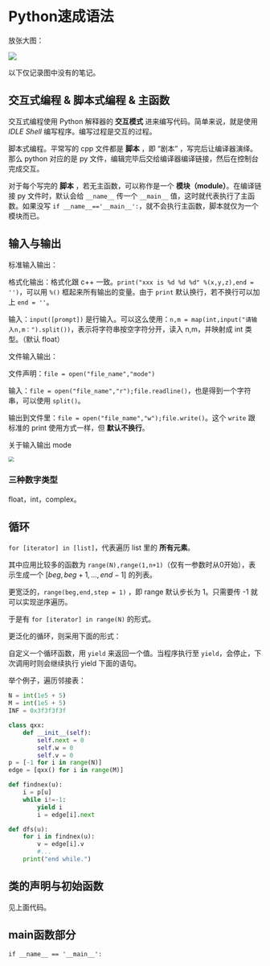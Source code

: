 # Python速成语法

放张大图：

![](https://raw.githubusercontent.com/Falicitas/Image-Hosting/main/python%E8%AF%AD%E6%B3%95%E7%AE%80%E5%9B%BE.png)

以下仅记录图中没有的笔记。

## 交互式编程 & 脚本式编程 & 主函数

交互式编程使用 Python 解释器的 **交互模式** 进来编写代码。简单来说，就是使用 *IDLE Shell* 编写程序。编写过程是交互的过程。

脚本式编程。平常写的 cpp 文件都是 **脚本** ，即 “剧本” ，写完后让编译器演绎。那么 python 对应的是 py 文件，编辑完毕后交给编译器编译链接，然后在控制台完成交互。

对于每个写完的 **脚本** ，若无主函数，可以称作是一个 **模块（module）**。在编译链接 py 文件时，默认会给 `__name__` 传一个 `__main__` 值，这时就代表执行了主函数。如果没写 `if __name__=='__main__':`，就不会执行主函数，脚本就仅为一个模块而已。

## 输入与输出

标准输入输出：

格式化输出：格式化跟 c++ 一致。`print("xxx is %d %d %d" %(x,y,z),end = '')`，可以用 `%()` 框起来所有输出的变量。由于 `print` 默认换行，若不换行可以加上 `end = ''`。

输入：`input([prompt])` 是行输入。可以这么使用：`n,m = map(int,input("请输入n,m：").split())`，表示将字符串按空字符分开，读入 n,m，并映射成 int 类型。（默认 float）

文件输入输出：

文件声明：`file = open("file_name","mode")`

输入：`file = open("file_name","r");file.readline()`，也是得到一个字符串，可以使用 `split()`。

输出到文件里：`file = open("file_name","w");file.write()`。这个 `write` 跟标准的 print 使用方式一样，但 **默认不换行**。

关于输入输出 mode

<img src="C:\Users\Kinesis\Desktop\markdown图片\python文件mode.png" style="zoom:67%;" />

### 三种数字类型

float，int，complex。

## 循环

`for [iterator] in [list]`，代表遍历 list 里的 **所有元素**。

其中应用比较多的函数为 `range(N),range(1,n+1)`（仅有一参数时从0开始），表示生成一个 $[beg,beg+1,\dots,end-1]$ 的列表。

更宽泛的，`range(beg,end,step = 1)` ，即 range 默认步长为 1。只需要传 -1 就可以实现逆序遍历。 

于是有 `for [iterator] in range(N)` 的形式。

更泛化的循环，则采用下面的形式：

自定义一个循环函数，用 `yield` 来返回一个值。当程序执行至 `yield`，会停止，下次调用时则会继续执行 yield 下面的语句。

举个例子，遍历邻接表：

```python
N = int(1e5 + 5)
M = int(1e5 + 5)
INF = 0x3f3f3f3f

class qxx:
    def __init__(self):
        self.next = 0
        self.w = 0
        self.v = 0
p = [-1 for i in range(N)]
edge = [qxx() for i in range(M)]

def findnex(u):
    i = p[u]
    while i!=-1:
        yield i
        i = edge[i].next

def dfs(u):
    for i in findnex(u):
        v = edge[i].v
        #...
    print("end while.")
```

## 类的声明与初始函数

见上面代码。

## main函数部分

`if __name__ == '__main__':`

